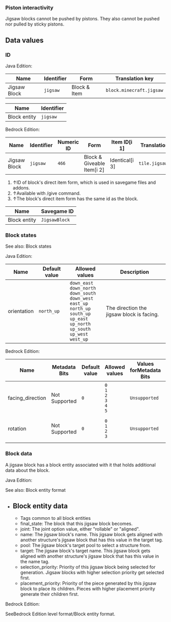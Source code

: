 ### Piston interactivity
Jigsaw blocks cannot be pushed by pistons. They also cannot be pushed nor pulled by sticky pistons.

## Data values
### ID
Java Edition:

| Name         | Identifier | Form         | Translation key          |
|--------------|------------|--------------|--------------------------|
| Jigsaw Block | `jigsaw`   | Block & Item | `block.minecraft.jigsaw` |

| Name         | Identifier |
|--------------|------------|
| Block entity | `jigsaw`   |

Bedrock Edition:

| Name         | Identifier | Numeric ID | Form                       | Item ID[i 1]   | Translation key    |
|--------------|------------|------------|----------------------------|----------------|--------------------|
| Jigsaw Block | `jigsaw`   | `466`      | Block & Giveable Item[i 2] | Identical[i 3] | `tile.jigsaw.name` |

1. ↑ID of block's direct item form, which is used in savegame files and addons.
2. ↑Available with /give command.
3. ↑The block's direct item form has the same id as the block.

| Name         | Savegame ID   |
|--------------|---------------|
| Block entity | `JigsawBlock` |

### Block states
See also: Block states

Java Edition:

| Name        | Default value | Allowed values                                                                                                                                                                    | Description                               |
|-------------|---------------|-----------------------------------------------------------------------------------------------------------------------------------------------------------------------------------|-------------------------------------------|
| orientation | `north_up`    | `down_east`<br/>`down_north`<br/>`down_south`<br/>`down_west`<br/>`east_up`<br/>`north_up`<br/>`south_up`<br/>`up_east`<br/>`up_north`<br/>`up_south`<br/>`up_west`<br/>`west_up` | The direction the jigsaw block is facing. |

Bedrock Edition:

| Name             | Metadata Bits | Default value | Allowed values                              | Values forMetadata Bits | Description                               |
|------------------|---------------|---------------|---------------------------------------------|-------------------------|-------------------------------------------|
| facing_direction | Not Supported | `0`           | `0`<br/>`1`<br/>`2`<br/>`3`<br/>`4`<br/>`5` | `Unsupported`           | The direction the jigsaw block is facing. |
| rotation         | Not Supported | `0`           | `0`<br/>`1`<br/>`2`<br/>`3`                 | `Unsupported`           | The rotation around the axis.             |



### Block data
A jigsaw block has a block entity associated with it that holds additional data about the block.

Java Edition:

See also: Block entity format

- Block entity data
	- 
	- Tags common to all block entities
	- final_state: The block that this jigsaw block becomes.
	- joint: The joint option value, either "rollable" or "aligned".
	- name: The jigsaw block's name. This jigsaw block gets aligned with another structure's jigsaw block that has this value in the target tag.
	- pool: The jigsaw block's target pool to select a structure from.
	- target: The jigsaw block's target name. This jigsaw block gets aligned with another structure's jigsaw block that has this value in the name tag.
	- selection_priority: Priority of this jigsaw block being selected for generation. Jigsaw blocks with higher selection priority get selected first.
	- placement_priority: Priority of the piece generated by this jigsaw block to place its children. Pieces with higher placement priority generate their children first.

Bedrock Edition:

SeeBedrock Edition level format/Block entity format.

